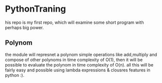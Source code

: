 # PythonTraning
his repo is my first repo, which will examine some short program with perhaps big power.

## Polynom
the module will represnet a polynom simple operations like add,multiply and compose of other polynoms in time complexity of O(1), then it will be possible to evaluate the polynom in time complexity of O(n).
all this will be fairly easy and possible using lambda expressions & clousres features in python :).

